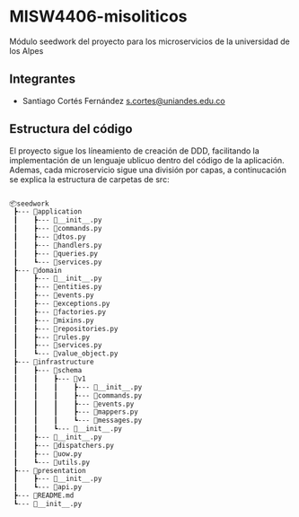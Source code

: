 # MISW4406-misoliticos
Módulo seedwork del proyecto para los microservicios de la universidad de los Alpes

## Integrantes

* Santiago Cortés Fernández [s.cortes@uniandes.edu.co](mailto:s.cortes@uniandes.edu.co)

## Estructura del código

El proyecto sigue los líneamiento de creación de DDD, facilitando la implementación de un lenguaje ublicuo dentro del código de la aplicación. Ademas, cada microservicio sigue una división por capas, a continucación se explica la estructura de carpetas de src:
```bash 

📦seedwork
 ┣--- 📂application
 ┃    ┣--- 📜__init__.py
 ┃    ┣--- 📜commands.py
 ┃    ┣--- 📜dtos.py
 ┃    ┣--- 📜handlers.py
 ┃    ┣--- 📜queries.py
 ┃    ┗--- 📜services.py
 ┣--- 📂domain
 ┃    ┣--- 📜__init__.py
 ┃    ┣--- 📜entities.py
 ┃    ┣--- 📜events.py
 ┃    ┣--- 📜exceptions.py
 ┃    ┣--- 📜factories.py
 ┃    ┣--- 📜mixins.py
 ┃    ┣--- 📜repositories.py
 ┃    ┣--- 📜rules.py
 ┃    ┣--- 📜services.py
 ┃    ┗--- 📜value_object.py
 ┣--- 📂infrastructure
 ┃    ┣--- 📂schema
 ┃    ┃    ┣--- 📂v1
 ┃    ┃    ┃    ┣--- 📜__init__.py
 ┃    ┃    ┃    ┣--- 📜commands.py
 ┃    ┃    ┃    ┣--- 📜events.py
 ┃    ┃    ┃    ┣--- 📜mappers.py
 ┃    ┃    ┃    ┗--- 📜messages.py
 ┃    ┃    ┗--- 📜__init__.py
 ┃    ┣--- 📜__init__.py
 ┃    ┣--- 📜dispatchers.py
 ┃    ┣--- 📜uow.py
 ┃    ┗--- 📜utils.py
 ┣--- 📂presentation
 ┃    ┣--- 📜__init__.py
 ┃    ┗--- 📜api.py
 ┣--- 📜README.md
 ┗--- 📜__init__.py
```
